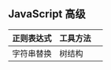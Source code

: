 ## JavaScript 高级

| 正则表达式 | 工具方法 |      |
| ---------- | -------- | ---- |
| 字符串替换 | 树结构   |      |

